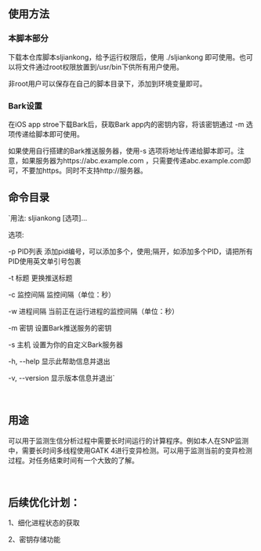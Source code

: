 ## 使用方法

### 本脚本部分

下载本仓库脚本sljiankong，给予运行权限后，使用 ./sljiankong 即可使用。也可以将文件通过root权限放置到/usr/bin下供所有用户使用。

非root用户可以保存在自己的脚本目录下，添加到环境变量即可。

### Bark设置

在iOS app stroe下载Bark后，获取Bark app内的密钥内容，将该密钥通过 -m 选项传递给脚本即可使用。

如果使用自行搭建的Bark推送服务器，使用-s 选项将地址传递给脚本即可。注意，如果服务器为https://abc.example.com ，只需要传递abc.example.com即可，不要加https。同时不支持http://服务器。

## 命令目录

`用法: sljiankong [选项]... 

选项:

  -p PID列表    添加pid编号，可以添加多个，使用;隔开，如添加多个PID，请把所有PID使用英文单引号包裹

  -t 标题        更换推送标题

  -c 监控间隔    监控间隔（单位：秒）

  -w 进程间隔    当前正在运行进程的监控间隔（单位：秒）

  -m 密钥        设置Bark推送服务的密钥

  -s 主机        设置为你的自定义Bark服务器

  -h, --help     显示此帮助信息并退出

  -v, --version  显示版本信息并退出`

<br/>

## 用途

可以用于监测生信分析过程中需要长时间运行的计算程序。例如本人在SNP监测中，需要长时间多线程使用GATK 4进行变异检测。可以用于监测当前的变异检测过程。对任务结束时间有一个大致的了解。

<br/>

## 后续优化计划：

1、细化进程状态的获取

2、密钥存储功能
